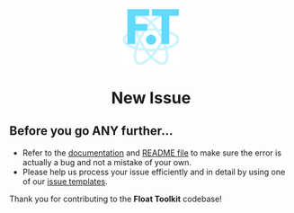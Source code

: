 <div align="center" style="margin-bottom: 0.5rem">
	<img src="https://raw.githubusercontent.com/float-toolkit/react/HEAD/media/ftreact.svg" width="100" />
</div>

<h1 align="center">New Issue</h1>

## Before you go ANY further...

-   Refer to the [documentation](https://float-toolkit.web.app) and
    [README file](https://github.com/float-toolkit/react/blob/master/README.md) to make sure the error is actually a bug and not a
    mistake of your own.
-   Please help us process your issue efficiently and in detail by using one of our
    [issue templates](https://github.com/float-toolkit/react/issues/new/choose).

Thank you for contributing to the **Float Toolkit** codebase!
